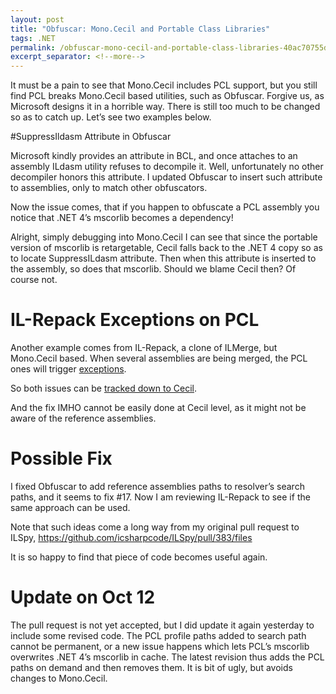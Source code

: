 ```yaml
---
layout: post
title: "Obfuscar: Mono.Cecil and Portable Class Libraries"
tags: .NET
permalink: /obfuscar-mono-cecil-and-portable-class-libraries-40ac70755d50
excerpt_separator: <!--more-->
---
```

It must be a pain to see that Mono.Cecil includes PCL support, but you still find PCL breaks Mono.Cecil based utilities, such as Obfuscar. Forgive us, as Microsoft designs it in a horrible way. There is still too much to be changed so as to catch up. Let’s see two examples below.
<!--more-->

#SuppressIldasm Attribute in Obfuscar

Microsoft kindly provides an attribute in BCL, and once attaches to an assembly ILdasm utility refuses to decompile it. Well, unfortunately no other decompiler honors this attribute. I updated Obfuscar to insert such attribute to assemblies, only to match other obfuscators.

Now the issue comes, that if you happen to obfuscate a PCL assembly you notice that .NET 4’s mscorlib becomes a dependency!

Alright, simply debugging into Mono.Cecil I can see that since the portable version of mscorlib is retargetable, Cecil falls back to the .NET 4 copy so as to locate SuppressILdasm attribute. Then when this attribute is inserted to the assembly, so does that mscorlib. Should we blame Cecil then? Of course not.

# IL-Repack Exceptions on PCL

Another example comes from IL-Repack, a clone of ILMerge, but Mono.Cecil based. When several assemblies are being merged, the PCL ones will trigger [exceptions](https://github.com/gluck/il-repack/issues/58).

So both issues can be [tracked down to Cecil](https://github.com/jbevain/cecil/issues/152).

And the fix IMHO cannot be easily done at Cecil level, as it might not be aware of the reference assemblies.

# Possible Fix

I fixed Obfuscar to add reference assemblies paths to resolver’s search paths, and it seems to fix #17. Now I am reviewing IL-Repack to see if the same approach can be used.

Note that such ideas come a long way from my original pull request to ILSpy, https://github.com/icsharpcode/ILSpy/pull/383/files

It is so happy to find that piece of code becomes useful again.

# Update on Oct 12

The pull request is not yet accepted, but I did update it again yesterday to include some revised code. The PCL profile paths added to search path cannot be permanent, or a new issue happens which lets PCL’s mscorlib overwrites .NET 4’s mscorlib in cache. The latest revision thus adds the PCL paths on demand and then removes them. It is bit of ugly, but avoids changes to Mono.Cecil.
